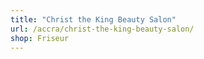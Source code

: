 ```yaml
---
title: "Christ the King Beauty Salon"
url: /accra/christ-the-king-beauty-salon/
shop: Friseur
---
```

